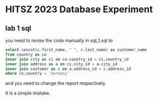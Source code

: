 # HITSZ 2023 Database Experiment

## lab 1 sql

you need to revise the code manually in sql_1.sql to
``` sql
select concat(c.first_name, " ", c.last_name) as customer_name
from country as co
inner join city as ci on co.country_id = ci.country_id
inner join address as a on ci.city_id = a.city_id
inner join customer as c on a.address_id = c.address_id
where co.country = 'Germany'
```
and you need to change the report respectively.

It is a simple mistake.
